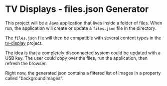 # TV Displays - files.json Generator

This project will be a Java application that lives inside a folder of files.
When run, the application will create or update a `files.json` file in the directory.

The `files.json` file will then be compatible with several content types
in the [tv-display](https://github.com/cityssm/tv-display) project.

The idea is that a completely disconnected system could be updated with a USB key.
The user could copy over the files, run the application, then refresh the browser.

Right now, the generated json contains a filtered list of images in a property called "backgroundImages".
